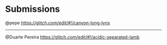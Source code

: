 # Submissions

@pepe https://glitch.com/edit/#!/canyon-long-lynx

---

@Duarte Pereira https://glitch.com/edit/#!/acidic-separated-lamb
